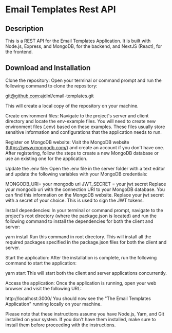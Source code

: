 # Email Templates Rest API

## Description

This is a REST API for the Email Templates Application. It is built with Node.js, Express, and MongoDB, for the backend, and NextJS (React), for the frontend.

## Download and Installation

Clone the repository:
Open your terminal or command prompt and run the following command to clone the repository:

git@github.com:ajdinl/email-templates.git

This will create a local copy of the repository on your machine.

Create environment files:
Navigate to the project's server and client directory and locate the env-example files. You will need to create new environment files (.env) based on these examples. These files usually store sensitive information and configurations that the application needs to run.

Register on MongoDB website:
Visit the MongoDB website (https://www.mongodb.com/) and create an account if you don't have one. After registering, follow the steps to create a new MongoDB database or use an existing one for the application.

Update the .env file:
Open the .env file in the server folder with a text editor and update the following variables with your MongoDB credentials:

MONGODB_URI= your mongodb uri
JWT_SECRET = your jwt secret
Replace your mongodb uri with the connection URI to your MongoDB database. You can find this information on the MongoDB website. Replace your jwt secret with a secret of your choice. This is used to sign the JWT tokens.

Install dependencies:
In your terminal or command prompt, navigate to the project's root directory (where the package.json is located) and run the following command to install the dependencies for both the client and server:

yarn install
Run this command in root directory.
This will install all the required packages specified in the package.json files for both the client and server.

Start the application:
After the installation is complete, run the following command to start the application:

yarn start
This will start both the client and server applications concurrently.

Access the application:
Once the application is running, open your web browser and visit the following URL:

http://localhost:3000/
You should now see the "The Email Templates Application" running locally on your machine.

Please note that these instructions assume you have Node.js, Yarn, and Git installed on your system. If you don't have them installed, make sure to install them before proceeding with the instructions.
